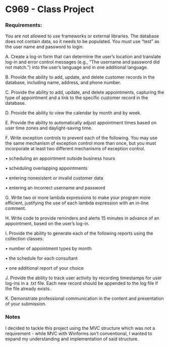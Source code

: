 # C969 - Class Project
### Requirements: 
You are not allowed to use frameworks or external libraries. The database does not contain data, so it needs to be populated. You must use “test” as the user name and password to login.

A.   Create a log-in form that can determine the user’s location and translate log-in and error control messages (e.g., “The username and password did not match.”) into the user’s language and in one additional language.

B.  Provide the ability to add, update, and delete customer records in the database, including name, address, and phone number. 

C.   Provide the ability to add, update, and delete appointments, capturing the type of appointment and a link to the specific customer record in the database.

D.   Provide the ability to view the calendar by month and by week. 

E.   Provide the ability to automatically adjust appointment times based on user time zones and daylight-saving time.

F.   Write exception controls to prevent each of the following. You may use the same mechanism of exception control more than once, but you must incorporate at least two different mechanisms of exception control.

•   scheduling an appointment outside business hours

•   scheduling overlapping appointments

•   entering nonexistent or invalid customer data

•   entering an incorrect username and password

G.  Write two or more lambda expressions to make your program more efficient, justifying the use of each lambda expression with an in-line comment.

H.  Write code to provide reminders and alerts 15 minutes in advance of an appointment, based on the user’s log-in.

I.   Provide the ability to generate each of the following reports using the collection classes:

•   number of appointment types by month

•   the schedule for each consultant

•   one additional report of your choice

J.   Provide the ability to track user activity by recording timestamps for user log-ins in a .txt file. Each new record should be appended to the log file if the file already exists.

K.   Demonstrate professional communication in the content and presentation of your submission.

### Notes
I decided to tackle this project using the MVC structure which was not a requirement - while MVC with Winforms isn't conventional, I wanted to expand my understanding and implementation of said structure. 
